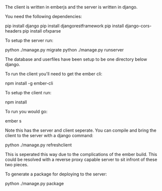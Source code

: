 The client is written in emberjs and the server is written in django.

You need the following dependencies:

pip install django
pip install djangorestframework
pip install django-cors-headers
pip install ofxparse

To setup the server run:

python ./manage.py migrate
python ./manage.py runserver

The database and userfiles have been setup to be one directory below django.

To run the client you'll need to get the ember cli:

npm install -g ember-cli

To setup the client run:

npm install

To run you would go:

ember s

Note this has the server and client seperate.  You can compile and bring the client to the server with a django command:

python ./manage.py refreshclient

This is seperated this way due to the complications of the ember build.  This could be resolved with a reverse proxy capable server to sit infront of these two pieces.

To generate a package for deploying to the server:

python ./manage.py package

